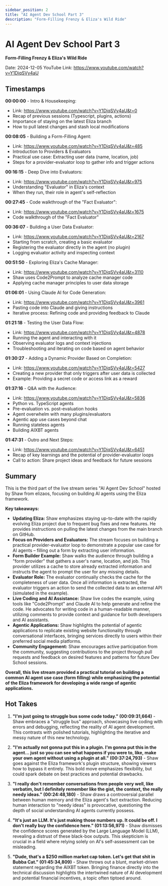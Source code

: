 ```yaml
---
sidebar_position: 2
title: "AI Agent Dev School Part 3"
description: "Form-Filling Frenzy & Eliza's Wild Ride"
---
```


# AI Agent Dev School Part 3

**Form-Filling Frenzy & Eliza's Wild Ride**

Date: 2024-12-05
YouTube Link: https://www.youtube.com/watch?v=Y1DiqSVy4aU

## Timestamps

**00:00:00** - Intro & Housekeeping:

- Link: https://www.youtube.com/watch?v=Y1DiqSVy4aU&t=0
- Recap of previous sessions (Typescript, plugins, actions)
- Importance of staying on the latest Eliza branch
- How to pull latest changes and stash local modifications

**00:08:05** - Building a Form-Filling Agent:

- Link: https://www.youtube.com/watch?v=Y1DiqSVy4aU&t=485
- Introduction to Providers & Evaluators
- Practical use case: Extracting user data (name, location, job)
- Steps for a provider-evaluator loop to gather info and trigger actions

**00:16:15** - Deep Dive into Evaluators:

- Link: https://www.youtube.com/watch?v=Y1DiqSVy4aU&t=975
- Understanding "Evaluator" in Eliza's context
- When they run, their role in agent's self-reflection

**00:27:45** - Code walkthrough of the "Fact Evaluator":

- Link: https://www.youtube.com/watch?v=Y1DiqSVy4aU&t=1675
- Code walkthrough of the "Fact Evaluator"

**00:36:07** - Building a User Data Evaluator:

- Link: https://www.youtube.com/watch?v=Y1DiqSVy4aU&t=2167
- Starting from scratch, creating a basic evaluator
- Registering the evaluator directly in the agent (no plugin)
- Logging evaluator activity and inspecting context

**00:51:50** - Exploring Eliza's Cache Manager:

- Link: https://www.youtube.com/watch?v=Y1DiqSVy4aU&t=3110
- Shaw uses Code2Prompt to analyze cache manager code
- Applying cache manager principles to user data storage

**01:06:01** - Using Claude AI for Code Generation:

- Link: https://www.youtube.com/watch?v=Y1DiqSVy4aU&t=3961
- Pasting code into Claude and giving instructions
- Iterative process: Refining code and providing feedback to Claude

**01:21:18** - Testing the User Data Flow:

- Link: https://www.youtube.com/watch?v=Y1DiqSVy4aU&t=4878
- Running the agent and interacting with it
- Observing evaluator logs and context injections
- Troubleshooting and iterating on code based on agent behavior

**01:30:27** - Adding a Dynamic Provider Based on Completion:

- Link: https://www.youtube.com/watch?v=Y1DiqSVy4aU&t=5427
- Creating a new provider that only triggers after user data is collected
- Example: Providing a secret code or access link as a reward

**01:37:16** - Q&A with the Audience:

- Link: https://www.youtube.com/watch?v=Y1DiqSVy4aU&t=5836
- Python vs. TypeScript agents
- Pre-evaluation vs. post-evaluation hooks
- Agent overwhelm with many plugins/evaluators
- Agentic app use cases beyond chat
- Running stateless agents
- Building AIXBT agents

**01:47:31** - Outro and Next Steps:

- Link: https://www.youtube.com/watch?v=Y1DiqSVy4aU&t=6451
- Recap of key learnings and the potential of provider-evaluator loops
- Call to action: Share project ideas and feedback for future sessions

## Summary

This is the third part of the live stream series "AI Agent Dev School" hosted by Shaw from elizaos, focusing on building AI agents using the Eliza framework.

**Key takeaways:**

- **Updating Eliza:** Shaw emphasizes staying up-to-date with the rapidly evolving Eliza project due to frequent bug fixes and new features. He provides instructions on pulling the latest changes from the main branch on GitHub.
- **Focus on Providers and Evaluators:** The stream focuses on building a practical provider-evaluator loop to demonstrate a popular use case for AI agents – filling out a form by extracting user information.
- **Form Builder Example:** Shaw walks the audience through building a "form provider" that gathers a user's name, location, and job. This provider utilizes a cache to store already extracted information and instructs the agent to prompt the user for any missing details.
- **Evaluator Role:** The evaluator continually checks the cache for the completeness of user data. Once all information is extracted, the evaluator triggers an action to send the collected data to an external API (simulated in the example).
- **Live Coding and AI Assistance:** Shaw live codes the example, using tools like "Code2Prompt" and Claude AI to help generate and refine the code. He advocates for writing code in a human-readable manner, utilizing comments to provide context and guidance for both developers and AI assistants.
- **Agentic Applications:** Shaw highlights the potential of agentic applications to replicate existing website functionality through conversational interfaces, bringing services directly to users within their preferred social media platforms.
- **Community Engagement:** Shaw encourages active participation from the community, suggesting contributions to the project through pull requests and feedback on desired features and patterns for future Dev School sessions.

**Overall, this live stream provided a practical tutorial on building a common AI agent use case (form filling) while emphasizing the potential of the Eliza framework for developing a wide range of agentic applications.**

## Hot Takes

1. **"I'm just going to struggle bus some code today." (00:09:31,664)** - Shaw embraces a "struggle bus" approach, showcasing live coding with errors and debugging, reflecting the reality of AI agent development. This contrasts with polished tutorials, highlighting the iterative and messy nature of this new technology.

2. **"I'm actually not gonna put this in a plugin. I'm gonna put this in the agent... just so you can see what happens if you were to, like, make your own agent without using a plugin at all." (00:37:24,793)** - Shaw goes against the Eliza framework's plugin structure, showing viewers how to bypass it entirely. This bold move emphasizes flexibility, but could spark debate on best practices and potential drawbacks.

3. **"I really don't remember conversations from people very well, like verbatim, but I definitely remember like the gist, the context, the really needy ideas." (00:24:48,180)** - Shaw draws a controversial parallel between human memory and the Eliza agent's fact extraction. Reducing human interaction to "needy ideas" is provocative, questioning the depth of social understanding AI agents currently possess.

4. **"It's just an LLM. It's just making those numbers up. It could be off. I don't really buy the confidence here." (01:13:56,971)** - Shaw dismisses the confidence scores generated by the Large Language Model (LLM), revealing a distrust of these black-box outputs. This skepticism is crucial in a field where relying solely on AI's self-assessment can be misleading.

5. **"Dude, that's a $250 million market cap token. Let's get that shit in Bubba Cat." (01:45:34,809)** - Shaw throws out a blunt, market-driven statement regarding the AIXBT token. Bringing finance directly into the technical discussion highlights the intertwined nature of AI development and potential financial incentives, a topic often tiptoed around.
